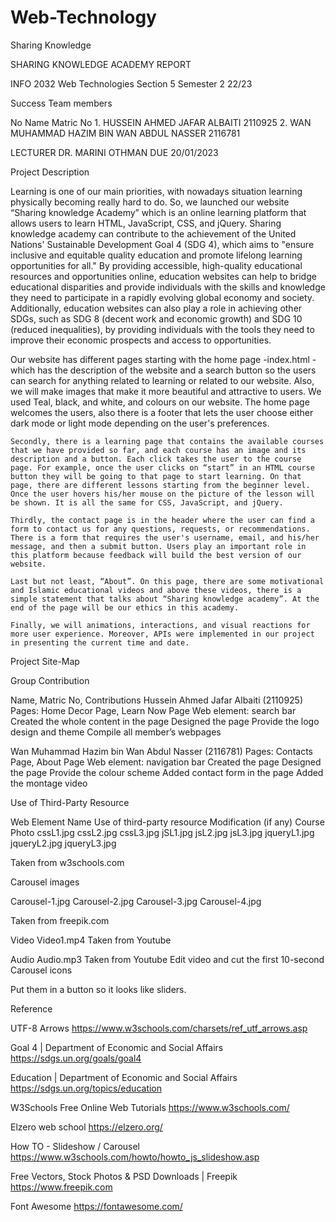 # Web-Technology
Sharing Knowledge









SHARING KNOWLEDGE ACADEMY
REPORT

INFO 2032 Web Technologies Section 5 
Semester 2 22/23

Success Team members


No
Name
Matric No
1.
HUSSEIN AHMED JAFAR ALBAITI
2110925
2.
WAN MUHAMMAD HAZIM BIN WAN ABDUL NASSER
2116781


LECTURER
DR. MARINI OTHMAN
DUE
20/01/2023


Project Description

Learning is one of our main priorities, with nowadays situation learning physically becoming really hard to do. So, we launched our website “Sharing knowledge Academy” which is an online learning platform that allows users to learn HTML, JavaScript, CSS, and jQuery. Sharing knowledge academy can contribute to the achievement of the United Nations' Sustainable Development Goal 4 (SDG 4), which aims to "ensure inclusive and equitable quality education and promote lifelong learning opportunities for all." By providing accessible, high-quality educational resources and opportunities online, education websites can help to bridge educational disparities and provide individuals with the skills and knowledge they need to participate in a rapidly evolving global economy and society. Additionally, education websites can also play a role in achieving other SDGs, such as SDG 8 (decent work and economic growth) and SDG 10 (reduced inequalities), by providing individuals with the tools they need to improve their economic prospects and access to opportunities.

Our website has different pages starting with the home page -index.html - which has the description of the website and a search button so the users can search for anything related to learning or related to our website. Also, we will make images that make it more beautiful and attractive to users. We used Teal, black, and white, and colours on our website. The home page welcomes the users, also there is a footer that lets the user choose either dark mode or light mode depending on the user's preferences.

	Secondly, there is a learning page that contains the available courses that we have provided so far, and each course has an image and its description and a button. Each click takes the user to the course page. For example, once the user clicks on “start” in an HTML course button they will be going to that page to start learning. On that page, there are different lessons starting from the beginner level. Once the user hovers his/her mouse on the picture of the lesson will be shown. It is all the same for CSS, JavaScript, and jQuery.

	Thirdly, the contact page is in the header where the user can find a form to contact us for any questions, requests, or recommendations. There is a form that requires the user's username, email, and his/her message, and then a submit button. Users play an important role in this platform because feedback will build the best version of our website. 

	Last but not least, “About”. On this page, there are some motivational and Islamic educational videos and above these videos, there is a simple statement that talks about “Sharing knowledge academy”. At the end of the page will be our ethics in this academy. 

	Finally, we will animations, interactions, and visual reactions for more user experience. Moreover, APIs were implemented in our project in presenting the current time and date.



Project Site-Map














Group Contribution

Name, Matric No,
Contributions
Hussein Ahmed Jafar Albaiti (2110925)
Pages: Home Decor Page, Learn Now Page
Web element: search bar
Created the whole content in the page
Designed the page
Provide the logo design and theme
Compile all member’s webpages


Wan Muhammad Hazim bin Wan Abdul Nasser (2116781)
Pages: Contacts Page, About Page
Web element: navigation bar
Created the page
Designed the page
Provide the colour scheme
Added contact form in the page
Added the montage video













Use of Third-Party Resource

Web Element
Name
Use of third-party resource
Modification (if any)
Course Photo
cssL1.jpg
cssL2.jpg
cssL3.jpg
jSL1.jpg
jsL2.jpg
jsL3.jpg
jqueryL1.jpg
jqueryL2.jpg
jqueryL3.jpg


Taken from w3schools.com


Carousel images  



Carousel-1.jpg
Carousel-2.jpg
Carousel-3.jpg
Carousel-4.jpg


Taken from freepik.com


Video
Video1.mp4
Taken from Youtube



Audio
Audio.mp3
Taken from Youtube
Edit video and cut the first 10-second
Carousel icons




Put them in a button so it looks like sliders.











































Reference

UTF-8 Arrows
   	https://www.w3schools.com/charsets/ref_utf_arrows.asp 

Goal 4 | Department of Economic and Social Affairs
https://sdgs.un.org/goals/goal4 

Education | Department of Economic and Social Affairs
https://sdgs.un.org/topics/education 

W3Schools Free Online Web Tutorials
https://www.w3schools.com/ 

Elzero web school
https://elzero.org/ 

How TO - Slideshow / Carousel 
https://www.w3schools.com/howto/howto_js_slideshow.asp 

Free Vectors, Stock Photos & PSD Downloads | Freepik
https://www.freepik.com 

Font Awesome
https://fontawesome.com/ 

